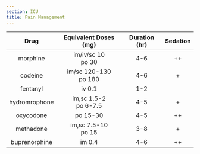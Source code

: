 ```yaml
---
section: ICU
title: Pain Management
---
```


| Drug | Equivalent Doses (mg) | Duration (hr) | Sedation |
|:---:|:---:|:---:|:---:|
| morphine | im/iv/sc 10<br>po 30 | 4-6 | ++ |
| codeine | im/sc 120-130<br>po 180 | 4-6 | + |
| fentanyl | iv 0.1 | 1-2 | |
| hydromrophone | im,sc 1.5-2<br>po 6-7.5 | 4-5 | + |
| oxycodone | po 15-30 | 4-5 | ++ |
| methadone | im,sc 7.5-10<br>po 15 | 3-8 | + |
| buprenorphine | im 0.4 | 4-6 | ++ |
